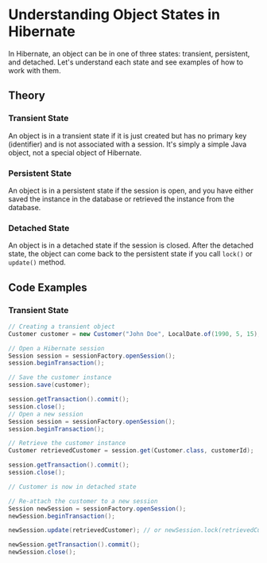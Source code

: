 # Understanding Object States in Hibernate

In Hibernate, an object can be in one of three states: transient, persistent, and detached. Let's understand each state and see examples of how to work with them.

## Theory

### Transient State

An object is in a transient state if it is just created but has no primary key (identifier) and is not associated with a session. It's simply a simple Java object, not a special object of Hibernate.

### Persistent State

An object is in a persistent state if the session is open, and you have either saved the instance in the database or retrieved the instance from the database.

### Detached State

An object is in a detached state if the session is closed. After the detached state, the object can come back to the persistent state if you call `lock()` or `update()` method.

## Code Examples

### Transient State

```java
// Creating a transient object
Customer customer = new Customer("John Doe", LocalDate.of(1990, 5, 15), "Engineer", "Senior Engineer", "ABC Company");

// Open a Hibernate session
Session session = sessionFactory.openSession();
session.beginTransaction();

// Save the customer instance
session.save(customer);

session.getTransaction().commit();
session.close();
// Open a new session
Session session = sessionFactory.openSession();
session.beginTransaction();

// Retrieve the customer instance
Customer retrievedCustomer = session.get(Customer.class, customerId);

session.getTransaction().commit();
session.close();

// Customer is now in detached state

// Re-attach the customer to a new session
Session newSession = sessionFactory.openSession();
newSession.beginTransaction();

newSession.update(retrievedCustomer); // or newSession.lock(retrievedCustomer, LockMode.NONE);

newSession.getTransaction().commit();
newSession.close();
